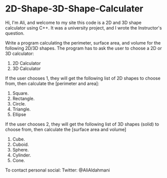 # 2D-Shape-3D-Shape-Calculater

Hi, I'm Ali, and welcome to my site
this code is a 2D and 3D shape calculator using C++. It was a university project, and I wrote the Instructor's question.

Write a program calculating the perimeter, surface area, and volume for the following 2D/3D shapes. The program has to ask the user to choose a 2D or 3D calculator:
1.	2D Calculator
2.	3D Calculator

If the user chooses 1, they will get the following list of 2D shapes to choose from, then calculate the [perimeter and area]:
1.	Square.
2.	Rectangle.
3.	Circle.
4.	Triangle.
5.	Ellipse

If the user chooses 2, they will get the following list of 3D shapes (solid) to choose from, then calculate the [surface area and volume]
1.	Cube.
2.	Cuboid.
3.	Sphere.
4.	Cylinder.
5.	Cone.

To contact personal social:
Twitter: @AliAldahmani
